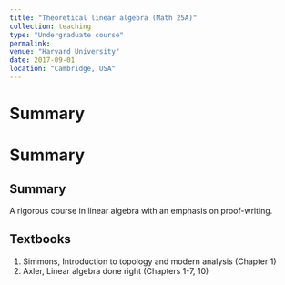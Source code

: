 ```yaml
---
title: "Theoretical linear algebra (Math 25A)"
collection: teaching
type: "Undergraduate course"
permalink:
venue: "Harvard University"
date: 2017-09-01
location: "Cambridge, USA"
---
```


Summary
======

# Summary

## Summary

A rigorous course in linear algebra with an emphasis on proof-writing. 

## Textbooks

1. Simmons, Introduction to topology and modern analysis (Chapter 1)
2. Axler, Linear algebra done right (Chapters 1-7, 10)
